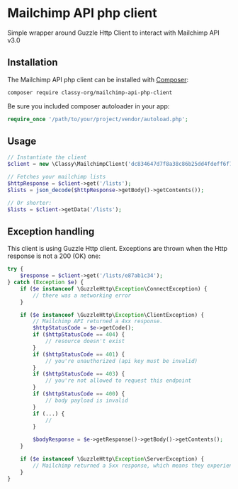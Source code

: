 # Mailchimp API php client

Simple wrapper around Guzzle Http Client to interact with Mailchimp API v3.0

## Installation

The Mailchimp API php client can be installed with [Composer](https://getcomposer.org/):

```sh
composer require classy-org/mailchimp-api-php-client
```

Be sure you included composer autoloader in your app:

```php
require_once '/path/to/your/project/vendor/autoload.php';
```

## Usage

```php
// Instantiate the client
$client = new \Classy\MailchimpClient('dc834647d7f8a38c86b25dd4fdeff6f7-us2'); // use your mailchimp API key here

// Fetches your mailchimp lists
$httpResponse = $client->get('/lists');
$lists = json_decode($httpResponse->getBody()->getContents());

// Or shorter:
$lists = $client->getData('/lists');
```

## Exception handling

This client is using Guzzle Http client. Exceptions are thrown when the Http response is not a 200 (OK) one:

```php
try {
    $response = $client->get('/lists/e87ab1c34');
} catch (Exception $e) {
    if ($e instanceof \GuzzleHttp\Exception\ConnectException) {
        // there was a networking error
    }

    if ($e instanceof \GuzzleHttp\Exception\ClientException) {
        // Mailchimp API returned a 4xx response.
        $httpStatusCode = $e->getCode();
        if ($httpStatusCode == 404) {
            // resource doesn't exist
        }
        if ($httpStatusCode == 401) {
            // you're unauthorized (api key must be invalid)
        }
        if ($httpStatusCode == 403) {
            // you're not allowed to request this endpoint
        }
        if ($httpStatusCode == 400) {
            // body payload is invalid
        }
        if (...) {
            //
        }

        $bodyResponse = $e->getResponse()->getBody()->getContents();
    }

    if ($e instanceof \GuzzleHttp\Exception\ServerException) {
        // Mailchimp returned a 5xx response, which means they experience technical difficulties.
    }
}
```
